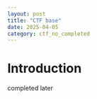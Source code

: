 ```yaml
---
layout: post
title: "CTF base"
date: 2025-04-05
category: ctf_no_completed
---
```


# Introduction 
completed later
